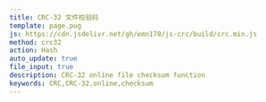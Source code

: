 ```yaml
---
title: CRC-32 文件校验码
template: page.pug
js: https://cdn.jsdelivr.net/gh/emn178/js-crc/build/crc.min.js
method: crc32
action: Hash
auto_update: true
file_input: true
description: CRC-32 online file checksum function
keywords: CRC,CRC-32,online,checksum
---
```

